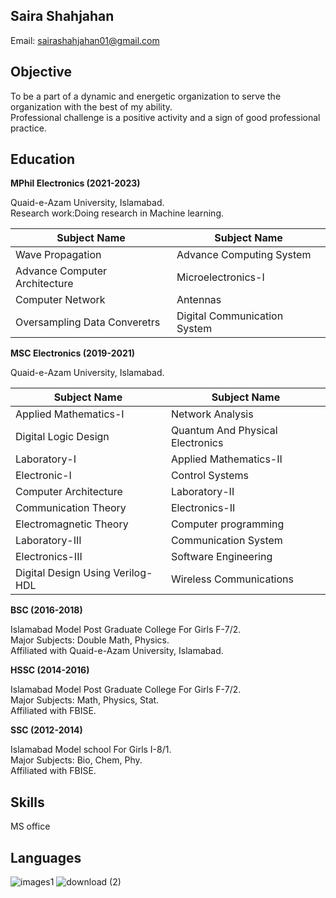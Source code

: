 **Saira Shahjahan**  
----------------------------------------
Email: sairashahjahan01@gmail.com

**Objective**  
------------------------------------------

To be a part of a dynamic and energetic organization to serve the organization with the best of my ability.  
Professional challenge is a positive activity and a sign of good professional practice.   

**Education**  
-------------------------------------------
**MPhil Electronics (2021-2023)**  

Quaid-e-Azam University, Islamabad.     
Research work:Doing research in Machine learning.  

| Subject Name                | Subject Name                 |  
|-----------------------------|------------------------------|  
|Wave Propagation             | Advance Computing System     |  
|Advance Computer Architecture| Microelectronics-I           |  
|Computer Network             | Antennas                     |  
|Oversampling Data Converetrs | Digital Communication System |  

**MSC Electronics (2019-2021)**  

Quaid-e-Azam University, Islamabad.  

| Subject Name | Subject Name |
| ------------ | ------------ |
| Applied Mathematics-I | Network Analysis |
| Digital Logic Design | Quantum And Physical Electronics |
| Laboratory-I | Applied Mathematics-II |
| Electronic-I | Control Systems |
| Computer Architecture | Laboratory-II |
| Communication Theory | Electronics-II |
| Electromagnetic Theory | Computer programming |
| Laboratory-III | Communication System |
| Electronics-III | Software Engineering |
| Digital Design Using Verilog-HDL | Wireless Communications|


**BSC (2016-2018)**  

Islamabad Model Post Graduate College For Girls F-7/2.    
Major Subjects: Double Math, Physics.    
Affiliated with Quaid-e-Azam University, Islamabad.  

**HSSC (2014-2016)**  

Islamabad Model Post Graduate College For Girls F-7/2.    
Major Subjects: Math, Physics, Stat.    
Affiliated with FBISE.  

**SSC (2012-2014)**

Islamabad Model school For Girls I-8/1.    
Major Subjects: Bio, Chem, Phy.    
Affiliated with FBISE.  

**Skills**  
-------------------------------------------
MS office

**Languages**
-------------------------------------------
![images1](https://user-images.githubusercontent.com/108970377/190153449-9df7cfa0-222a-427c-9759-47b7db287fdd.png)
![download (2)](https://user-images.githubusercontent.com/108970377/190154487-46b9bf6a-eb08-4143-ba0e-b6f2a7a3c809.png)

